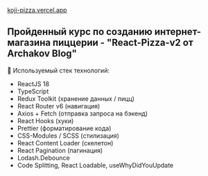 [koji-pizza.vercel.app](https://koji-pizza.vercel.app/)
## Пройденный курс по созданию интернет-магазина пиццерии - "React-Pizza-v2 от Archakov Blog"

📝 Используемый стек технологий:

- ReactJS 18
- TypeScript
- Redux Toolkit (хранение данных / пицц)
- React Router v6 (навигация)
- Axios + Fetch (отправка запроса на бэкенд)
- React Hooks (хуки)
- Prettier (форматирование кода)
- CSS-Modules / SCSS (стилизация)
- React Content Loader (скелетон)
- React Pagination (пагинация)
- Lodash.Debounce
- Code Splitting, React Loadable, useWhyDidYouUpdate
